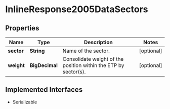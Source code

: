

# InlineResponse2005DataSectors


## Properties

Name | Type | Description | Notes
------------ | ------------- | ------------- | -------------
**sector** | **String** | Name of the sector. |  [optional]
**weight** | **BigDecimal** | Consolidate weight of the position within the ETP by sector(s). |  [optional]


## Implemented Interfaces

* Serializable


